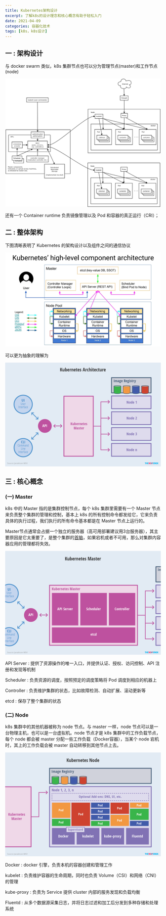 ```yaml
---
title: Kubernetes架构设计
excerpt: 了解k8s的设计理念和核心概念有助于轻松入门
date: 2021-04-09
categories: 容器化技术
tags: [k8s，k8s设计]
---
```




## 一 : 架构设计

与 docker swarm 类似，k8s 集群节点也可以分为管理节点(master)和工作节点(node)

![](../java/20210409-k8s-01.png)



还有一个 Container runtime 负责镜像管理以及 Pod 和容器的真正运行（CRI）；



## 二 : 整体架构

下图清晰表明了 Kubernetes 的架构设计以及组件之间的通信协议

![](../java/20210409-k8s-02.png)

可以更为抽象的理解为

![](../java/20210409-k8s-03.png)

## 三 : 核心概念

### (一) Master

k8s 中的 Master 指的是集群控制节点，每个 k8s 集群里需要有一个 Master 节点来负责整个集群的管理和控制，基本上 k8s 的所有控制命令都发给它，它来负责具体的执行过程，我们执行的所有命令基本都是在 Master 节点上运行的。

Master节点通常会占据一个独立的服务器（高可用部署建议用3台服务器），其主要原因是它太重要了，是整个集群的<u>首脑</u>，如果宕机或者不可用，那么对集群内容器应用的管理都将失效。

![](../java/20210409-k8s-04.png)



API Server : 提供了资源操作的唯一入口，并提供认证、授权、访问控制、API 注册和发现等机制

Scheduler : 负责资源的调度，按照预定的调度策略将 Pod 调度到相应的机器上

Controller : 负责维护集群的状态，比如故障检测、自动扩展、滚动更新等

etcd : 保存了整个集群的状态



### (二) Node

k8s 集群中的其他机器被称为 node 节点。与 master 一样，node 节点可以是一台物理主机，也可以是一台虚拟机。node 节点才是 k8s 集群中的工作负载节点，每个 node 都会被 master 分配一些工作负载（Docker容器），当某个 node 宕机时，其上的工作负载会被 master 自动转移到其他节点上去。

![](../java/20210409-k8s-05.png)

Docker : docker 引擎，负责本机的容器创建和管理工作

kubelet : 负责维护容器的生命周期，同时也负责 Volume（CSI）和网络（CNI）的管理

kube-proxy : 负责为 Service 提供 cluster 内部的服务发现和负载均衡

Fluentd : 从多个数据源采集日志，并将日志过滤和加工后分发到多种存储和处理系统




